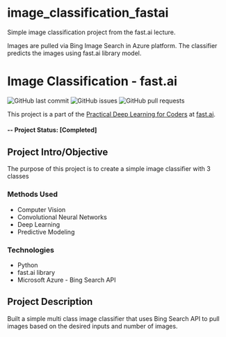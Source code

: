 # image_classification_fastai
Simple image classification project from the fast.ai lecture. 

Images are pulled via Bing Image Search in Azure platform. The classifier predicts the images using fast.ai library model. 

# Image Classification - fast.ai
<!-- Add buttons here -->

<!-- ![GitHub release (latest by date including pre-releases)](https://img.shields.io/github/v/release/ibrahimvid/image_classification_fastai?include_prereleases) -->
![GitHub last commit](https://img.shields.io/github/last-commit/ibrahimvid/image_classification_fastai)
![GitHub issues](https://img.shields.io/github/issues-raw/ibrahimvid/image_classification_fastai)
![GitHub pull requests](https://img.shields.io/github/issues-pr/ibrahimvid/image_classification_fastai)
<!-- ![GitHub](https://img.shields.io/github/license/ibrahimvid/image_classification_fastai) -->

<!-- Describe your project in brief -->
This project is a part of the [Practical Deep Learning for Coders](https://course.fast.ai/) at [fast.ai](https://www.fast.ai/).

#### -- Project Status: [Completed]

## Project Intro/Objective
The purpose of this project is to create a simple image classifier with 3 classes 

### Methods Used
* Computer Vision
* Convolutional Neural Networks
* Deep Learning
* Predictive Modeling

### Technologies
* Python
* fast.ai library
* Microsoft Azure - Bing Search API

## Project Description
Built a simple multi class image classifier that uses Bing Search API to pull images based on the desired inputs and number of images. 

